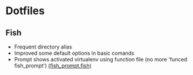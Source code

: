 # Dotfiles

## Fish
* Frequent directory alias
* Improved some default options in basic comands
* Prompt shows activated virtualenv using function file (no more 'funced fish_prompt') [(fish_prompt.fish)](fish/functions/fish_prompt.fish)
